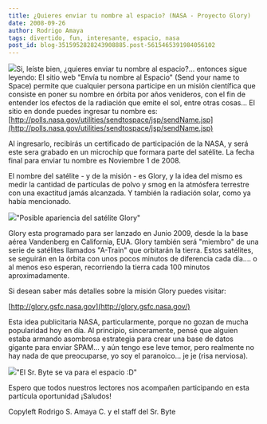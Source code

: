 ```yaml
---
title: ¿Quieres enviar tu nombre al espacio? (NASA - Proyecto Glory)
date: 2008-09-26
author: Rodrigo Amaya
tags: divertido, fun, interesante, espacio, nasa
post_id: blog-3515952828243908885.post-5615465391984056102
---
```


[![](http://2.bp.blogspot.com/_ayvorITawE4/SNxgVZW2cRI/AAAAAAAABTc/naWakPLGdL8/s320/nasa.png)](http://2.bp.blogspot.com/_ayvorITawE4/SNxgVZW2cRI/AAAAAAAABTc/naWakPLGdL8/s1600-h/nasa.png)Si, leíste bien, ¿quieres enviar tu nombre al espacio?... entonces sigue leyendo: El sitio web "Envía tu nombre al Espacio" (Send your name to Space) permite que cualquier persona participe en un misión científica que consiste en poner su nombre en órbita por años venideros, con el fin de entender los efectos de la radiación que emite el sol, entre otras cosas... El sitio en donde puedes ingresar tu nombre es: [http://polls.nasa.gov/utilities/sendtospace/jsp/sendName.jsp](http://polls.nasa.gov/utilities/sendtospace/jsp/sendName.jsp)

Al ingresarlo, recibirás un certificado de participación de la NASA, y será este sera grabado en un microchip que formara parte del satélite. La fecha final para enviar tu nombre es Noviembre 1 de 2008.

El nombre del satélite - y de la misión - es Glory, y la idea del mismo es medir la cantidad de partículas de polvo y smog en la atmósfera terrestre con una exactitud jamás alcanzada. Y también la radiación solar, como ya había mencionado.

[![](http://1.bp.blogspot.com/_ayvorITawE4/SNxg4uA0q0I/AAAAAAAABTk/qdZfI1cD2oo/s320/Glory-Comp011708_02s.jpg)](http://1.bp.blogspot.com/_ayvorITawE4/SNxg4uA0q0I/AAAAAAAABTk/qdZfI1cD2oo/s1600-h/Glory-Comp011708_02s.jpg)"Posible apariencia del satélite Glory"

Glory esta programado para ser lanzado en Junio 2009, desde la la base aérea Vandenberg en California, EUA. Glory también será "miembro" de una serie de satélites llamados "A-Train" que orbitarán la tierra. Estos satélites, se seguirán en la órbita con unos pocos minutos de diferencia cada día.... o al menos eso esperan, recorriendo la tierra cada 100 minutos aproximadamente.

Si desean saber más detalles sobre la misión Glory puedes visitar:

[http://glory.gsfc.nasa.gov](http://glory.gsfc.nasa.gov/)

Esta idea publicitaria NASA, particularmente, porque no gozan de mucha popularidad hoy en día. Al principio, sinceramente, pensé que alguien estaba armando asombrosa estrategia para crear una base de datos gigante para enviar SPAM... y aún tengo ese leve temor, pero realmente no hay nada de que preocuparse, yo soy el paranoico... je je (risa nerviosa).

[![](http://2.bp.blogspot.com/_ayvorITawE4/SNxlskapcRI/AAAAAAAABTs/bgbpLrUEtyc/s320/srbyteenelespacio.png)](http://2.bp.blogspot.com/_ayvorITawE4/SNxlskapcRI/AAAAAAAABTs/bgbpLrUEtyc/s1600-h/srbyteenelespacio.png)"El Sr. Byte se va para el espacio :D"

Espero que todos nuestros lectores nos acompañen participando en esta partícula oportunidad ¡Saludos!

Copyleft Rodrigo S. Amaya C. y el staff del Sr. Byte